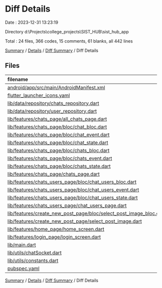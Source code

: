 # Diff Details

Date : 2023-12-31 13:23:19

Directory d:\\Projects\\college_projects\\SIST_HUB\\sist_hub_app

Total : 24 files,  366 codes, 15 comments, 61 blanks, all 442 lines

[Summary](results.md) / [Details](details.md) / [Diff Summary](diff.md) / Diff Details

## Files
| filename | language | code | comment | blank | total |
| :--- | :--- | ---: | ---: | ---: | ---: |
| [android/app/src/main/AndroidManifest.xml](/android/app/src/main/AndroidManifest.xml) | XML | 1 | -1 | 2 | 2 |
| [flutter_launcher_icons.yaml](/flutter_launcher_icons.yaml) | YAML | 7 | 0 | 1 | 8 |
| [lib/data/repository/chats_repository.dart](/lib/data/repository/chats_repository.dart) | Dart | 37 | 0 | 6 | 43 |
| [lib/data/repository/user_repository.dart](/lib/data/repository/user_repository.dart) | Dart | 0 | 1 | 0 | 1 |
| [lib/features/chats_page/all_chats_page.dart](/lib/features/chats_page/all_chats_page.dart) | Dart | -75 | 0 | -6 | -81 |
| [lib/features/chats_page/bloc/chat_bloc.dart](/lib/features/chats_page/bloc/chat_bloc.dart) | Dart | 52 | 1 | 10 | 63 |
| [lib/features/chats_page/bloc/chat_event.dart](/lib/features/chats_page/bloc/chat_event.dart) | Dart | 22 | 0 | 9 | 31 |
| [lib/features/chats_page/bloc/chat_state.dart](/lib/features/chats_page/bloc/chat_state.dart) | Dart | 19 | 0 | 7 | 26 |
| [lib/features/chats_page/bloc/chats_bloc.dart](/lib/features/chats_page/bloc/chats_bloc.dart) | Dart | -10 | -1 | -3 | -14 |
| [lib/features/chats_page/bloc/chats_event.dart](/lib/features/chats_page/bloc/chats_event.dart) | Dart | -6 | 0 | -3 | -9 |
| [lib/features/chats_page/bloc/chats_state.dart](/lib/features/chats_page/bloc/chats_state.dart) | Dart | -7 | 0 | -4 | -11 |
| [lib/features/chats_page/chats_page.dart](/lib/features/chats_page/chats_page.dart) | Dart | 155 | 3 | 4 | 162 |
| [lib/features/chats_users_page/bloc/chat_users_bloc.dart](/lib/features/chats_users_page/bloc/chat_users_bloc.dart) | Dart | 21 | 0 | 9 | 30 |
| [lib/features/chats_users_page/bloc/chat_users_event.dart](/lib/features/chats_users_page/bloc/chat_users_event.dart) | Dart | 7 | 0 | 6 | 13 |
| [lib/features/chats_users_page/bloc/chat_users_state.dart](/lib/features/chats_users_page/bloc/chat_users_state.dart) | Dart | 11 | 0 | 6 | 17 |
| [lib/features/chats_users_page/chat_users_page.dart](/lib/features/chats_users_page/chat_users_page.dart) | Dart | 95 | 4 | 8 | 107 |
| [lib/features/create_new_post_page/bloc/select_post_image_bloc.dart](/lib/features/create_new_post_page/bloc/select_post_image_bloc.dart) | Dart | -1 | 0 | 0 | -1 |
| [lib/features/create_new_post_page/select_post_image.dart](/lib/features/create_new_post_page/select_post_image.dart) | Dart | -1 | 0 | 0 | -1 |
| [lib/features/home_page/home_screen.dart](/lib/features/home_page/home_screen.dart) | Dart | 0 | 1 | 0 | 1 |
| [lib/features/login_page/login_screen.dart](/lib/features/login_page/login_screen.dart) | Dart | -1 | 2 | 0 | 1 |
| [lib/main.dart](/lib/main.dart) | Dart | 4 | 0 | 0 | 4 |
| [lib/utils/chatSocket.dart](/lib/utils/chatSocket.dart) | Dart | 33 | 0 | 8 | 41 |
| [lib/utils/constants.dart](/lib/utils/constants.dart) | Dart | 1 | 5 | 1 | 7 |
| [pubspec.yaml](/pubspec.yaml) | YAML | 2 | 0 | 0 | 2 |

[Summary](results.md) / [Details](details.md) / [Diff Summary](diff.md) / Diff Details